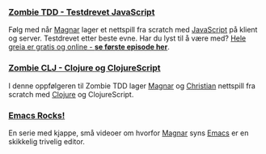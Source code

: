 ### [Zombie TDD - Testdrevet JavaScript](http://www.zombietdd.com/)

Følg med når [Magnar](/magnar/) lager et nettspill fra scratch med
[JavaScript](/javascript/) på klient og server. Testdrevet etter beste evne. Har
du lyst til å være med?
[Hele greia er gratis og online - **se første episode her**](http://www.zombietdd.com/).

### [Zombie CLJ - Clojure og ClojureScript](http://www.zombieclj.no/)

I denne oppfølgeren til Zombie TDD lager [Magnar](/magnar/) og [Christian](/christian/) nettspill fra scratch med
[Clojure](/clojure/) og ClojureScript.

### [Emacs Rocks!](http://emacsrocks.com)

En serie med kjappe, små videoer om hvorfor [Magnar](/magnar/) syns [Emacs](/emacs/) er en skikkelig trivelig editor.

